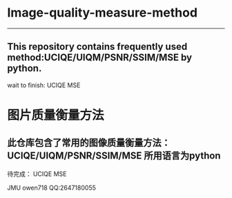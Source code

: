 # Image-quality-measure-method
----------------------------------
## This repository contains frequently used method:UCIQE/UIQM/PSNR/SSIM/MSE by python.

wait to finish:
UCIQE
MSE



# 图片质量衡量方法
## 此仓库包含了常用的图像质量衡量方法： UCIQE/UIQM/PSNR/SSIM/MSE 所用语言为python

待完成：
UCIQE
MSE

JMU owen718
QQ:2647180055

